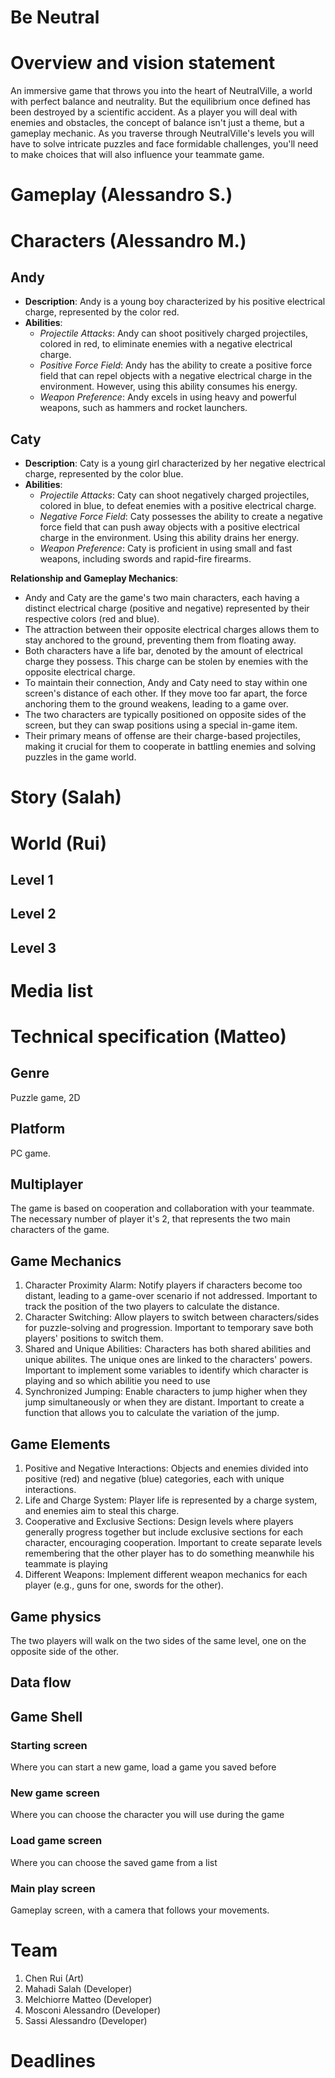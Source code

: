# Be Neutral
# Overview and vision statement
An immersive game that throws you into the heart of NeutralVille, a world with perfect balance and neutrality. But the equilibrium once defined has been destroyed by a scientific accident. As a player you will deal with enemies and obstacles, the concept of balance isn't just a theme, but a gameplay mechanic. As you traverse through NeutralVille's levels you will have to solve intricate puzzles and face formidable challenges, you'll need to make choices that will also influence your teammate game.

# Gameplay (Alessandro S.)


# Characters (Alessandro M.)

## Andy
- **Description**: Andy is a young boy characterized by his positive electrical charge, represented by the color red.
- **Abilities**:
  - *Projectile Attacks*: Andy can shoot positively charged projectiles, colored in red, to eliminate enemies with a negative electrical charge.
  - *Positive Force Field*: Andy has the ability to create a positive force field that can repel objects with a negative electrical charge in the environment. However, using this ability consumes his energy.
  - *Weapon Preference*: Andy excels in using heavy and powerful weapons, such as hammers and rocket launchers.

## Caty
- **Description**: Caty is a young girl characterized by her negative electrical charge, represented by the color blue.
- **Abilities**:
  - *Projectile Attacks*: Caty can shoot negatively charged projectiles, colored in blue, to defeat enemies with a positive electrical charge.
  - *Negative Force Field*: Caty possesses the ability to create a negative force field that can push away objects with a positive electrical charge in the environment. Using this ability drains her energy.
  - *Weapon Preference*: Caty is proficient in using small and fast weapons, including swords and rapid-fire firearms.

**Relationship and Gameplay Mechanics**:
- Andy and Caty are the game's two main characters, each having a distinct electrical charge (positive and negative) represented by their respective colors (red and blue).
- The attraction between their opposite electrical charges allows them to stay anchored to the ground, preventing them from floating away.
- Both characters have a life bar, denoted by the amount of electrical charge they possess. This charge can be stolen by enemies with the opposite electrical charge.
- To maintain their connection, Andy and Caty need to stay within one screen's distance of each other. If they move too far apart, the force anchoring them to the ground weakens, leading to a game over.
- The two characters are typically positioned on opposite sides of the screen, but they can swap positions using a special in-game item.
- Their primary means of offense are their charge-based projectiles, making it crucial for them to cooperate in battling enemies and solving puzzles in the game world.


# Story (Salah)


# World (Rui)


## Level 1


## Level 2


## Level 3


# Media list


# Technical specification (Matteo)
## Genre
  Puzzle game, 2D
## Platform
  PC game.

## Multiplayer
  The game is based on cooperation and collaboration with your teammate. The necessary number of player it's 2, that represents the two main characters of the game.
  
## Game Mechanics
 1. Character Proximity Alarm: 
      Notify players if characters become too distant, leading to a game-over scenario if not         addressed.
    Important to track the position of the two players to calculate the distance.
 3. Character Switching:
      Allow players to switch between characters/sides for puzzle-solving and progression.
    Important to temporary save both players' positions to switch them.
 4. Shared and Unique Abilities:
      Characters has both shared abilities and unique abilites. The unique ones are linked to         the characters' powers.
    Important to implement some variables to identify which character is playing and so which       abilitie you need to use
 6. Synchronized Jumping:
      Enable characters to jump higher when they jump simultaneously or when they are distant.
    Important to create a function that allows you to calculate the variation of the jump.

## Game Elements
 1. Positive and Negative Interactions:
      Objects and enemies divided into positive (red) and negative (blue) categories, each with       unique interactions.
 2. Life and Charge System:
      Player life is represented by a charge system, and enemies aim to steal this charge.
 3. Cooperative and Exclusive Sections:
      Design levels where players generally progress together but include exclusive sections          for each character, encouraging cooperation.
    Important to create separate levels remembering that the other player has to do something
    meanwhile his teammate is playing
 5. Different Weapons:
      Implement different weapon mechanics for each player (e.g., guns for one, swords for the        other).



## Game physics
  The two players will walk on the two sides of the same level, one on the opposite side of the other.

## Data flow

## Game Shell
### Starting screen
  Where you can start a new game, load a game you saved before
### New game screen
  Where you can choose the character you will use during the game
### Load game screen
  Where you can choose the saved game from a list
### Main play screen
  Gameplay screen, with a camera that follows your movements.



# Team
1. Chen Rui (Art)
2. Mahadi Salah (Developer)
3. Melchiorre Matteo (Developer) 
4. Mosconi Alessandro (Developer)
5. Sassi Alessandro (Developer)

# Deadlines
